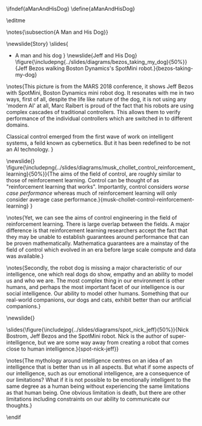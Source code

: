 \ifndef{aManAndHisDog}
\define{aManAndHisDog}

\editme

\notes{\subsection{A Man and His Dog}}

\newslide{Story}
\slides{
* A man and his dog
}
\newslide{Jeff and His Dog}
\figure{\includepng{../slides/diagrams/bezos_taking_my_dog}{50%}}{Jeff Bezos walking Boston Dynamics's SpotMini robot.}{bezos-taking-my-dog}

\notes{This picture is from the MARS 2018 conference, it shows Jeff Bezos with SpotMini, Boston Dynamics mini robot dog. It resonates with me in two ways, first of all, despite the life like nature of the dog, it is not using any 'modern AI' at all, Marc Raibert is proud of the fact that his robots are using complex cascades of traditional controllers. This allows them to verify performance of the individual controllers which are switched in to different domains. 

Classical control emerged from the first wave of work on intelligent systems, a feild known as cybernetics. But it has been redefined to be not an AI technology.
}

\newslide{}
\figure{\includepng{../slides/diagrams/musk_chollet_control_reinforcement_learning}{50%}}{The aims of the field of control, are roughly similar to those of reinforcement learning. Control can be thought of as "reinforcement learning that works". Importantly, control considers *worse case performance* whereas much of reinforcement learning will only consider average case performance.}{musk-chollet-control-reinforcement-learning}
}

\notes{Yet, we can see the aims of control engineering in the field of reinforcement learning. There is large overlap between the fields. A major difference is that reinforcement learning researchers accept the fact that they may be unable to establish guarantees around performance that can be proven mathematically. Mathematica guarantees are a mainstay of the field of control which evolved in an era before large scale compute and data was available.}

\notes{Secondly, the robot dog is missing a major characteristic of our intelligence, one which real dogs do show, empathy and an ability to model us and who we are. The most complex thing in our environment is other humans, and perhaps the most important facet of our intelligence is our social intelligence. Our ability to model other humans. Something that our real-world companions, our dogs and cats, exhibit better than our artificial companions.}


\newslide{}

\slides{\figure{\includejpg{../slides/diagrams/spot_nick_jeff}{50%}}{Nick Bostrom, Jeff Bezos and the SpotMini robot. Nick is the author of super-intelligence, but we are some way away from creating a robot that comes close to human intelligence.}{spot-nick-jeff}}

\notes{The mythology around intelligence centres on an idea of an intelligence that is better than us in all aspects. But what if some aspects of our intelligence, such as our emotional intelligence, are a consequence of our limitations? What if it is not possible to be emotionally intelligent to the same degree as a human being without experiencing the same limitations as that human being. One obvious limitation is death, but there are other limitations including constraints on our ability to communicate our thoughts.}

<!--\newslide{}

\slides{
figure{includejpg{../slides/diagrams/taleb_skin_in_the_game}{50%}}{Naseem Taleb's Skin in the Game. Taleb is fond of reminding us not to trust agents that don't have a stake in the decision making.}{taleb-skin-in-the-game}
}-->


\endif
